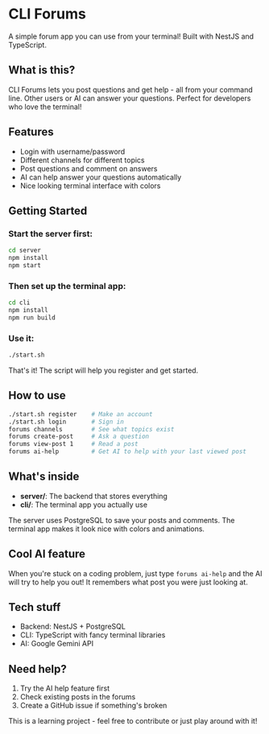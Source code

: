 # CLI Forums

A simple forum app you can use from your terminal! Built with NestJS and TypeScript.

## What is this?

CLI Forums lets you post questions and get help - all from your command line. Other users or AI can answer your questions. Perfect for developers who love the terminal!

## Features

- Login with username/password
- Different channels for different topics
- Post questions and comment on answers
- AI can help answer your questions automatically
- Nice looking terminal interface with colors

## Getting Started

### Start the server first:
```bash
cd server
npm install
npm start
```

### Then set up the terminal app:
```bash
cd cli
npm install
npm run build
```

### Use it:
```bash
./start.sh
```

That's it! The script will help you register and get started.

## How to use

```bash
./start.sh register    # Make an account
./start.sh login       # Sign in
forums channels        # See what topics exist
forums create-post     # Ask a question
forums view-post 1     # Read a post
forums ai-help         # Get AI to help with your last viewed post
```

## What's inside

- **server/**: The backend that stores everything
- **cli/**: The terminal app you actually use

The server uses PostgreSQL to save your posts and comments. The terminal app makes it look nice with colors and animations.

## Cool AI feature

When you're stuck on a coding problem, just type `forums ai-help` and the AI will try to help you out! It remembers what post you were just looking at.

## Tech stuff

- Backend: NestJS + PostgreSQL
- CLI: TypeScript with fancy terminal libraries
- AI: Google Gemini API

## Need help?

1. Try the AI help feature first
2. Check existing posts in the forums
3. Create a GitHub issue if something's broken

This is a learning project - feel free to contribute or just play around with it!
